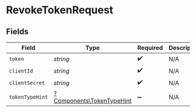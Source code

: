 # RevokeTokenRequest


## Fields

| Field                                                                 | Type                                                                  | Required                                                              | Description                                                           |
| --------------------------------------------------------------------- | --------------------------------------------------------------------- | --------------------------------------------------------------------- | --------------------------------------------------------------------- |
| `token`                                                               | *string*                                                              | :heavy_check_mark:                                                    | N/A                                                                   |
| `clientId`                                                            | *string*                                                              | :heavy_check_mark:                                                    | N/A                                                                   |
| `clientSecret`                                                        | *string*                                                              | :heavy_check_mark:                                                    | N/A                                                                   |
| `tokenTypeHint`                                                       | [?Components\TokenTypeHint](../../Models/Components/TokenTypeHint.md) | :heavy_minus_sign:                                                    | N/A                                                                   |